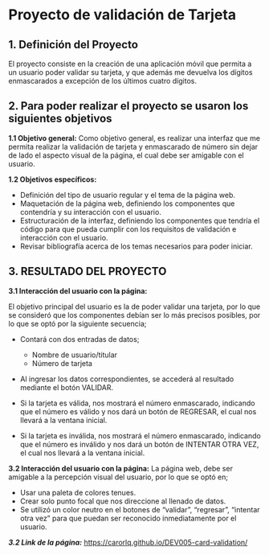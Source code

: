 # Proyecto de validación de Tarjeta


## 1. Definición del Proyecto

El proyecto consiste en la creación de una aplicación móvil que permita a un usuario poder validar su tarjeta, y que además me devuelva los dígitos enmascarados a excepción de los últimos cuatro dígitos.

## 2. Para poder realizar el proyecto se usaron los siguientes objetivos 
**1.1 Objetivo general:**
Como objetivo general, es realizar una interfaz que me permita realizar la validación de tarjeta y enmascarado de número sin dejar de lado el aspecto visual de la página, el cual debe ser amigable con el usuario.

**1.2 Objetivos específicos:**
*	Definición del tipo de usuario regular y el tema de la página web.
*	Maquetación de la página web, definiendo los componentes que contendría y su interacción con el usuario.
* Estructuración de la interfaz, definiendo los componentes que tendría  el código para que pueda cumplir con los requisitos de validación e interacción con el usuario.
*	Revisar bibliografía acerca de los temas necesarios para poder iniciar.  

## 3.	RESULTADO DEL PROYECTO

**3.1 Interacción del usuario con la página:**

El objetivo principal del usuario es la de poder validar una tarjeta, por lo que se consideró que los componentes debían ser lo más precisos posibles, por lo que se optó por la siguiente secuencia; 

*	Contará con dos entradas de datos;
    -	Nombre de usuario/titular
    -	Número de tarjeta

*	Al ingresar los datos correspondientes, se accederá al resultado mediante el botón VALIDAR.
*	Si la tarjeta es válida, nos mostrará el número enmascarado, indicando que el número es válido y nos dará un botón de REGRESAR, el cual nos llevará a la ventana inicial.
*	Si la tarjeta es inválida, nos mostrará el número enmascarado, indicando que el número es inválido y nos dará un botón de INTENTAR OTRA VEZ, el cual nos llevará a la ventana inicial.

**3.2 Interacción del usuario con la página:**
La página web, debe ser amigable a la percepción visual del usuario, por lo que se    optó en;

* Usar una paleta de colores tenues.
* Crear solo punto focal que nos direccione al llenado de datos.
* Se utilizó un color neutro en el botones de “validar”, “regresar”, “intentar otra vez” para que puedan ser reconocido inmediatamente por el usuario. 

***3.2 Link de la página:***
https://carorlq.github.io/DEV005-card-validation/
